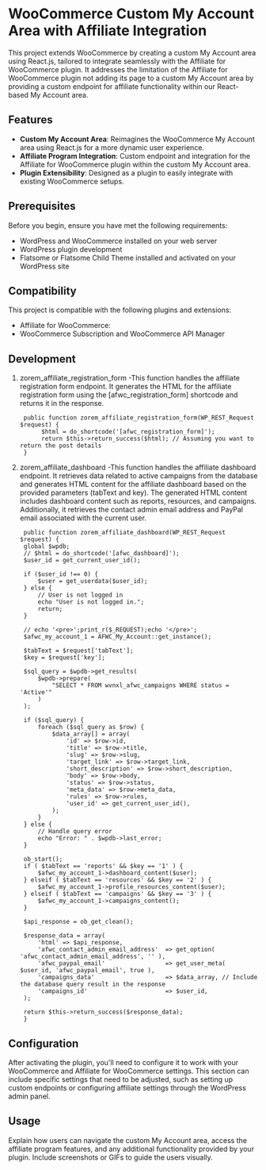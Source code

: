 # WooCommerce Custom My Account Area with Affiliate Integration

This project extends WooCommerce by creating a custom My Account area using React.js, tailored to integrate seamlessly with the Affiliate for WooCommerce plugin. It addresses the limitation of the Affiliate for WooCommerce plugin not adding its page to a custom My Account area by providing a custom endpoint for affiliate functionality within our React-based My Account area.

## Features

- **Custom My Account Area**: Reimagines the WooCommerce My Account area using React.js for a more dynamic user experience.
- **Affiliate Program Integration**: Custom endpoint and integration for the Affiliate for WooCommerce plugin within the custom My Account area.
- **Plugin Extensibility**: Designed as a plugin to easily integrate with existing WooCommerce setups.

## Prerequisites

Before you begin, ensure you have met the following requirements:
- WordPress and WooCommerce installed on your web server
- WordPress plugin development
- Flatsome or Flatsome Child Theme installed and activated on your WordPress site

## Compatibility

This project is compatible with the following plugins and extensions:
- Affiliate for WooCommerce:
- WooCommerce Subscription and WooCommerce API Manager

## Development

1. zorem_affiliate_registration_form
   -This function handles the affiliate registration form endpoint. It generates the HTML for the affiliate registration form using the [afwc_registration_form] shortcode and returns it in the response.

		public function zorem_affiliate_registration_form(WP_REST_Request $request) {
		     $html = do_shortcode('[afwc_registration_form]');
		     return $this->return_success($html); // Assuming you want to return the post details
		}

2. zorem_affiliate_dashboard
   -This function handles the affiliate dashboard endpoint. It retrieves data related to active campaigns from the database and generates HTML content for the affiliate dashboard based on the provided parameters (tabText and key).
   The generated HTML content includes dashboard content such as reports, resources, and campaigns. Additionally, it retrieves the contact admin email address and PayPal email associated with the current user.

		public function zorem_affiliate_dashboard(WP_REST_Request $request) {
		global $wpdb;
		// $html = do_shortcode('[afwc_dashboard]');
		$user_id = get_current_user_id();

		if ($user_id !== 0) {
			$user = get_userdata($user_id);
		} else {
			// User is not logged in
			echo "User is not logged in.";
			return;
		}

		// echo '<pre>';print_r($_REQUEST);echo '</pre>';
		$afwc_my_account_1 = AFWC_My_Account::get_instance();

		$tabText = $request['tabText'];
		$key = $request['key'];

		$sql_query = $wpdb->get_results(
			$wpdb->prepare(
				"SELECT * FROM wvnxl_afwc_campaigns WHERE status = 'Active'"
			)
		);

		if ($sql_query) {
			foreach ($sql_query as $row) {
				$data_array[] = array(
					'id' => $row->id,
					'title' => $row->title,
					'slug' => $row->slug,
					'target_link' => $row->target_link,
					'short_description' => $row->short_description,
					'body' => $row->body,
					'status' => $row->status,
					'meta_data' => $row->meta_data,
					'rules' => $row->rules,
					'user_id' => get_current_user_id(),
				);
			}
		} else {
			// Handle query error
			echo "Error: " . $wpdb->last_error;
		}

		ob_start();	
		if ( $tabText == 'reports' && $key == '1' ) {
			$afwc_my_account_1->dashboard_content($user);
		} elseif ( $tabText == 'resources' && $key == '2' ) {
			$afwc_my_account_1->profile_resources_content($user);
		} elseif ( $tabText == 'campaigns' && $key == '3' ) {
			$afwc_my_account_1->campaigns_content();
		}

		$api_response = ob_get_clean();

		$response_data = array(
			'html' => $api_response,
			'afwc_contact_admin_email_address' 	=> get_option( 'afwc_contact_admin_email_address', '' ),
			'afwc_paypal_email'      			=> get_user_meta( $user_id, 'afwc_paypal_email', true ),
			'campaigns_data' 					=> $data_array, // Include the database query result in the response
			'campaigns_id'						=> $user_id,
		);

		return $this->return_success($response_data);
		}

## Configuration

After activating the plugin, you'll need to configure it to work with your WooCommerce and Affiliate for WooCommerce settings. This section can include specific settings that need to be adjusted, such as setting up custom endpoints or configuring affiliate settings through the WordPress admin panel.

## Usage

Explain how users can navigate the custom My Account area, access the affiliate program features, and any additional functionality provided by your plugin. Include screenshots or GIFs to guide the users visually.
